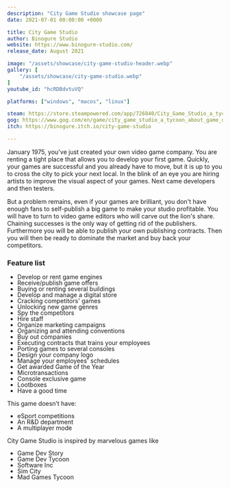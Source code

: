 ```yaml
---
description: "City Game Studio showcase page"
date: 2021-07-01 00:00:00 +0000

title: City Game Studio
author: Binogure Studio
website: https://www.binogure-studio.com/
release_date: August 2021

image: "/assets/showcase/city-game-studio-header.webp"
gallery: [
	"/assets/showcase/city-game-studio.webp"
]
youtube_id: "hcRDBdvtuVQ"

platforms: ["windows", "macos", "linux"]

steam: https://store.steampowered.com/app/726840/City_Game_Studio_a_tycoon_about_game_dev/?curator_clanid=41324400
gog: https://www.gog.com/en/game/city_game_studio_a_tycoon_about_game_dev
itch: https://binogure.itch.io/city-game-studio

---
```


<p>
  January 1975, you've just created your own video game company. You are renting
  a tight place that allows you to develop your first game. Quickly, your games
  are successful and you already have to move, but it is up to you to cross the
  city to pick your next local. In the blink of an eye you are hiring artists to
  improve the visual aspect of your games. Next came developers and then
  testers.
</p>
<p>
  But a problem remains, even if your games are brilliant, you don't
  have enough fans to self-publish a big game to make your studio profitable.
  You will have to turn to video game editors who will carve out the lion's
  share. Chaining successes is the only way of getting rid of the publishers.
  Furthermore you will be able to publish your own publishing contracts. Then
  you will then be ready to dominate the market and buy back your competitors.
</p>
<h3>Feature list</h3>
<ul style="line-height: 1">
  <li>Develop or rent game engines</li>
  <li>Receive/publish game offers</li>
  <li>Buying or renting several buildings</li>
  <li>Develop and manage a digital store</li>
  <li>Cracking competitors' games</li>
  <li>Unlocking new game genres</li>
  <li>Spy the competitors</li>
  <li>Hire staff</li>
  <li>Organize marketing campaigns</li>
  <li>Organizing and attending conventions</li>
  <li>Buy out companies</li>
  <li>Executing contracts that trains your employees</li>
  <li>Porting games to several consoles</li>
  <li>Design your company logo</li>
  <li>Manage your employees' schedules</li>
  <li>Get awarded Game of the Year</li>
  <li>Microtransactions</li>
  <li>Console exclusive game</li>
  <li>Lootboxes</li>
  <li>Have a good time</li>
</ul>
<p>This game doesn’t have:</p>
<ul style="line-height: 1">
  <li>eSport competitions</li>
  <li>An R&D department</li>
  <li>A multiplayer mode</li>
</ul>
<p>City Game Studio is inspired by marvelous games like</p>
<ul style="line-height: 1">
  <li>Game Dev Story</li>
  <li>Game Dev Tycoon</li>
  <li>Software Inc</li>
  <li>Sim City</li>
  <li>Mad Games Tycoon</li>
</ul>
